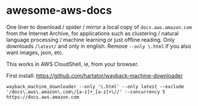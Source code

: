 # awesome-aws-docs
One liner to download / spider / mirror a local copy of `docs.aws.amazon.com` from the Internet Archive, for applications such as clustering / natural language processing / machine learning or just offline reading. Only downloads `/latest/` and only in english. Remove `--only \.html` if you also want images, json, etc.

This works in AWS CloudShell, ie, from your browser.

First install: https://github.com/hartator/wayback-machine-downloader

`wayback_machine_downloader --only '\.html' --only latest --exclude '/docs\.aws\.amazon\.com\/[a-z]+_[a-z]+\//' --concurrency 5 https://docs.aws.amazon.com`
